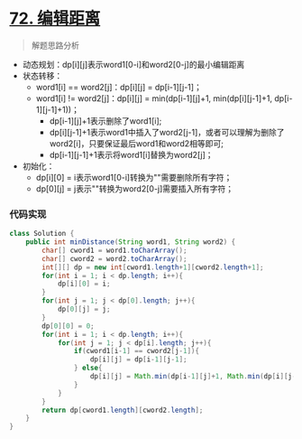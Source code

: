 # [72. 编辑距离](https://leetcode-cn.com/problems/edit-distance/)

> 解题思路分析

- 动态规划：dp\[i][j]表示word1[0-i]和word2[0-j]的最小编辑距离
- 状态转移：
  - word1[i] == word2[j]：dp\[i][j] = dp\[i-1][j-1]；
  - word1[i] != word2[j]：dp\[i][j] = min(dp\[i-1][j]+1, min(dp\[i][j-1]+1, dp\[i-1][j-1]+1))；
    - dp\[i-1][j]+1表示删除了word1[i];
    - dp\[i][j-1]+1表示word1中插入了word2[j-1]，或者可以理解为删除了word2[i]，只要保证最后word1和word2相等即可;
    - dp\[i-1][j-1]+1表示将word1[i]替换为word2[j]；
- 初始化：
  - dp\[i][0] = i表示word1[0-i]转换为""需要删除所有字符；
  - dp\[0][j] = j表示""转换为word2[0-j]需要插入所有字符；


### 代码实现


~~~java
class Solution {
    public int minDistance(String word1, String word2) {
        char[] cword1 = word1.toCharArray();
        char[] cword2 = word2.toCharArray();
        int[][] dp = new int[cword1.length+1][cword2.length+1];
        for(int i = 1; i < dp.length; i++){
            dp[i][0] = i;
        }
        for(int j = 1; j < dp[0].length; j++){
            dp[0][j] = j;
        }
        dp[0][0] = 0;
        for(int i = 1; i < dp.length; i++){
            for(int j = 1; j < dp[i].length; j++){
                if(cword1[i-1] == cword2[j-1]){
                    dp[i][j] = dp[i-1][j-1];
                } else{
                    dp[i][j] = Math.min(dp[i-1][j]+1, Math.min(dp[i][j-1]+1, dp[i-1][j-1]+1));
                }
            }
        }
        return dp[cword1.length][cword2.length];
    }
}
~~~

